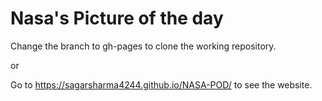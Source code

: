 # Nasa's Picture of the day
Change the branch to gh-pages to clone the working repository.

or 

Go to https://sagarsharma4244.github.io/NASA-POD/ to see the website.
